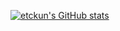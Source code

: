 [![etckun's GitHub stats](https://github-readme-stats.vercel.app/api?username=etckun)](https://github.com/anuraghazra/github-readme-stats)
